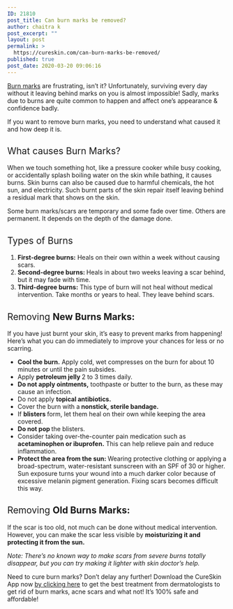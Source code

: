 ```yaml
---
ID: 21810
post_title: Can burn marks be removed?
author: chaitra k
post_excerpt: ""
layout: post
permalink: >
  https://cureskin.com/can-burn-marks-be-removed/
published: true
post_date: 2020-03-20 09:06:16
---
```

<span style="font-weight: 400;"><a href="https://cureskin.com/category/burn-marks" target="_blank" rel="noopener noreferrer">Burn marks</a> are frustrating, isn’t it? Unfortunately, surviving every day without it leaving behind marks on you is almost impossible! Sadly, marks due to burns are quite common to happen and affect one’s appearance &amp; confidence badly. </span>

<span style="font-weight: 400;">If you want to remove burn marks, you need to understand what caused it and how deep it is.</span>
<h2><span style="font-weight: 400;">What causes Burn Marks? </span></h2>
<span style="font-weight: 400;">When we touch something hot, like a pressure cooker while busy cooking, or accidentally splash boiling water on the skin while bathing, it causes burns. Skin burns can also be caused due to harmful chemicals, the hot sun, and electricity. Such burnt parts of the skin repair itself leaving behind a residual mark that shows on the skin. </span>

<span style="font-weight: 400;">Some burn marks/scars are temporary and some fade over time. Others are permanent. It depends on the depth of the damage done. </span>
<h2><span style="font-weight: 400;">Types of Burns</span></h2>
<ol>
 	<li style="font-weight: 400;"><b>First-degree burns:</b><span style="font-weight: 400;"> Heals on their own within a week without causing scars.</span></li>
 	<li style="font-weight: 400;"><b>Second-degree burns: </b><span style="font-weight: 400;">Heals in about two weeks leaving a scar behind, but it may fade with time.</span></li>
 	<li style="font-weight: 400;"><b>Third-degree burns:</b><span style="font-weight: 400;"> This type of burn will not heal without medical intervention. Take months or years to heal. They leave behind scars.
</span></li>
</ol>
<h2><span style="font-weight: 400;">Removing <strong>New Burns Marks:</strong></span></h2>
<span style="font-weight: 400;">If you have just burnt your skin, it’s easy to prevent marks from happening! Here’s what you can do immediately to improve your chances for less or no scarring.</span>
<ul>
 	<li style="font-weight: 400;"><b>Cool the burn.</b><span style="font-weight: 400;"> Apply cold, wet compresses on the burn for about 10 minutes or until the pain subsides.</span></li>
 	<li style="font-weight: 400;"><span style="font-weight: 400;">Apply </span><b>petroleum jelly </b><span style="font-weight: 400;">2 to 3 times daily. </span></li>
 	<li style="font-weight: 400;"><b>Do not apply ointments,</b><span style="font-weight: 400;"> toothpaste or butter to the burn, as these may cause an infection. </span></li>
 	<li style="font-weight: 400;"><span style="font-weight: 400;">Do not apply </span><b>topical antibiotics.</b></li>
 	<li style="font-weight: 400;"><span style="font-weight: 400;">Cover the burn with a</span><b> nonstick, sterile bandage.</b><span style="font-weight: 400;"> </span></li>
 	<li style="font-weight: 400;"><span style="font-weight: 400;">If </span><b>blisters </b><span style="font-weight: 400;">form, let them heal on their own while keeping the area covered. </span></li>
 	<li style="font-weight: 400;"><b>Do not pop </b><span style="font-weight: 400;">the blisters.</span></li>
 	<li style="font-weight: 400;"><span style="font-weight: 400;">Consider taking over-the-counter pain medication such as </span><b>acetaminophen or ibuprofen.</b><span style="font-weight: 400;"> This can help relieve pain and reduce inflammation.</span></li>
 	<li style="font-weight: 400;"><b>Protect the area from the sun: </b><span style="font-weight: 400;"><span style="font-weight: 400;">Wearing protective clothing or applying a broad-spectrum, water-resistant sunscreen with an SPF of 30 or higher. Sun exposure turns your wound into a much darker color because of excessive melanin pigment generation. Fixing scars becomes difficult this way.</span></span></li>
</ul>
<h2><span style="font-weight: 400;">Removing </span><b>Old Burns Marks:</b></h2>
<span style="font-weight: 400;">If the scar is too old, not much can be done without medical intervention. However, you can make the scar less visible by </span><b>moisturizing it and protecting it from the sun.</b>

<i><span style="font-weight: 400;">Note: There’s no known way to make scars from severe burns totally disappear, but you can try making it lighter with skin doctor’s help.</span></i>

<span style="font-weight: 400;">Need to cure burn marks? Don’t delay any further! Download the CureSkin App now </span><a href="https://app.curesk.in/pJ2BKj2qQN"><span style="font-weight: 400;">by clicking here</span></a><span style="font-weight: 400;"> to get the best treatment from dermatologists to get rid of burn marks, acne scars and what not! It’s 100% safe and affordable!</span>